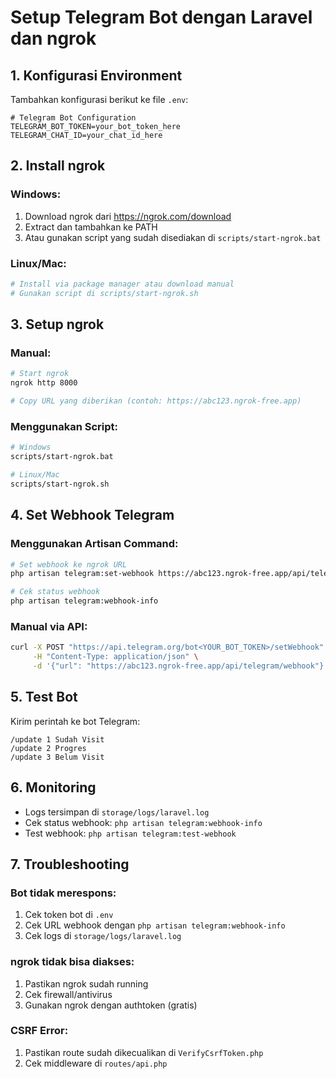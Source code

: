 # Setup Telegram Bot dengan Laravel dan ngrok

## 1. Konfigurasi Environment

Tambahkan konfigurasi berikut ke file `.env`:

```env
# Telegram Bot Configuration
TELEGRAM_BOT_TOKEN=your_bot_token_here
TELEGRAM_CHAT_ID=your_chat_id_here
```

## 2. Install ngrok

### Windows:
1. Download ngrok dari https://ngrok.com/download
2. Extract dan tambahkan ke PATH
3. Atau gunakan script yang sudah disediakan di `scripts/start-ngrok.bat`

### Linux/Mac:
```bash
# Install via package manager atau download manual
# Gunakan script di scripts/start-ngrok.sh
```

## 3. Setup ngrok

### Manual:
```bash
# Start ngrok
ngrok http 8000

# Copy URL yang diberikan (contoh: https://abc123.ngrok-free.app)
```

### Menggunakan Script:
```bash
# Windows
scripts/start-ngrok.bat

# Linux/Mac
scripts/start-ngrok.sh
```

## 4. Set Webhook Telegram

### Menggunakan Artisan Command:
```bash
# Set webhook ke ngrok URL
php artisan telegram:set-webhook https://abc123.ngrok-free.app/api/telegram/webhook

# Cek status webhook
php artisan telegram:webhook-info
```

### Manual via API:
```bash
curl -X POST "https://api.telegram.org/bot<YOUR_BOT_TOKEN>/setWebhook" \
     -H "Content-Type: application/json" \
     -d '{"url": "https://abc123.ngrok-free.app/api/telegram/webhook"}'
```

## 5. Test Bot

Kirim perintah ke bot Telegram:
```
/update 1 Sudah Visit
/update 2 Progres
/update 3 Belum Visit
```

## 6. Monitoring

- Logs tersimpan di `storage/logs/laravel.log`
- Cek status webhook: `php artisan telegram:webhook-info`
- Test webhook: `php artisan telegram:test-webhook`

## 7. Troubleshooting

### Bot tidak merespons:
1. Cek token bot di `.env`
2. Cek URL webhook dengan `php artisan telegram:webhook-info`
3. Cek logs di `storage/logs/laravel.log`

### ngrok tidak bisa diakses:
1. Pastikan ngrok sudah running
2. Cek firewall/antivirus
3. Gunakan ngrok dengan authtoken (gratis)

### CSRF Error:
1. Pastikan route sudah dikecualikan di `VerifyCsrfToken.php`
2. Cek middleware di `routes/api.php`
